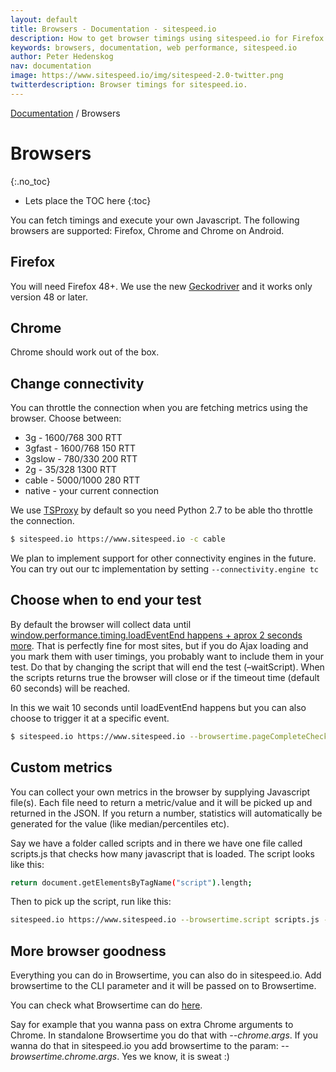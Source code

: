 ```yaml
---
layout: default
title: Browsers - Documentation - sitespeed.io
description: How to get browser timings using sitespeed.io for Firefox and Chrome.
keywords: browsers, documentation, web performance, sitespeed.io
author: Peter Hedenskog
nav: documentation
image: https://www.sitespeed.io/img/sitespeed-2.0-twitter.png
twitterdescription: Browser timings for sitespeed.io.
---
```

[Documentation]({{site.baseurl}}/documentation/sitespeed.io/) / Browsers

# Browsers
{:.no_toc}

* Lets place the TOC here
{:toc}

You can fetch timings and execute your own Javascript. The following browsers are supported: Firefox, Chrome and Chrome on Android.

## Firefox
You will need Firefox 48+. We use the new [Geckodriver](https://github.com/mozilla/geckodriver) and it works only version 48 or later.

## Chrome
Chrome should work out of the box.

## Change connectivity
You can throttle the connection when you are fetching metrics using the browser. Choose between:

* 3g - 1600/768 300 RTT
* 3gfast - 1600/768 150 RTT
* 3gslow - 780/330 200 RTT
* 2g - 35/328 1300 RTT
* cable - 5000/1000 280 RTT
* native - your current connection

We use [TSProxy](https://github.com/WPO-Foundation/tsproxy) by default so you need Python 2.7 to be able tho throttle the connection.

~~~bash
$ sitespeed.io https://www.sitespeed.io -c cable
~~~

We plan to implement support for other connectivity engines in the future. You can try out our tc implementation by setting <code>--connectivity.engine tc</code>

## Choose when to end your test
By default the browser will collect data until  [window.performance.timing.loadEventEnd happens + aprox 2 seconds more](https://github.com/sitespeedio/browsertime/blob/d68261e554470f7b9df28797502f5edac3ace2e3/lib/core/seleniumRunner.js#L15). That is perfectly fine for most sites, but if you do Ajax loading and you mark them with user timings, you probably want to include them in your test. Do that by changing the script that will end the test (–waitScript). When the scripts returns true the browser will close or if the timeout time (default 60 seconds) will be reached.

In this we wait 10 seconds until loadEventEnd happens but you can also choose to trigger it at a specific event.

~~~bash
$ sitespeed.io https://www.sitespeed.io --browsertime.pageCompleteCheck 'return (function() {try { return (Date.now() - window.performance.timing.loadEventEnd) > 10000;} catch(e) {} return true;})()'
~~~

## Custom metrics

You can collect your own metrics in the browser by supplying Javascript file(s). Each file need to return a metric/value and it will be picked up and returned in the JSON. If you return a number, statistics will automatically be generated for the value (like median/percentiles etc).

Say we have a folder called scripts and in there we have one file called scripts.js that checks how many javascript that is loaded. The script looks like this:

~~~bash
return document.getElementsByTagName("script").length;
~~~

Then to pick up the script, run like this:

~~~bash
sitespeed.io https://www.sitespeed.io --browsertime.script scripts.js -b firefox
~~~

## More browser goodness
Everything you can do in Browsertime, you can also do in sitespeed.io. Add browsertime to the CLI parameter and it will be passed on to Browsertime.

You can check what Browsertime can do [here](https://github.com/sitespeedio/browsertime/blob/master/lib/support/cli.js).

Say for example that you wanna pass on extra Chrome arguments to Chrome. In standalone Browsertime you do that with <i>--chrome.args</i>. If you wanna do that in sitespeed.io you add browsertime to the param: <i>--browsertime.chrome.args</i>. Yes we know, it is sweat :)
